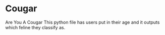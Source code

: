 # Cougar
Are You A Cougar
This python file has users put in their age
and it outputs which feline they classify as.
